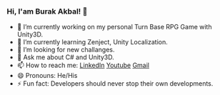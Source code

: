 ### Hi, I'am Burak Akbal! 👋

- 🔭 I’m currently working on my personal Turn Base RPG Game with Unity3D. 
- 🌱 I’m currently learning Zenject, Unity Localization.
- 🤔 I’m looking for new challanges.
- 💬 Ask me about C# and Unity3D.
- 📫 How to reach me: [LinkedIn](https://www.linkedin.com/in/akbalburak/) [Youtube](https://youtube.com/playlist?list=PLvrcWmRRk4xHYVoDoHPOrPpKa-dFBedIo) [Gmail](mailto:akbalburak2@gmail.com)
- 😄 Pronouns: He/His
- ⚡ Fun fact: Developers should never stop their own developments.

<!--
<img src="https://github-readme-stats.vercel.app/api?username=akbalburak&&show_icons=true&title_color=ffffff&icon_color=bb2acf&text_color=daf7dc&bg_color=151515"/>
-->
